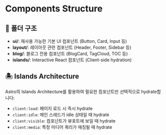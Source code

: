 # Components Structure

## 📁 폴더 구조

- **ui/**: 재사용 가능한 기본 UI 컴포넌트 (Button, Card, Input 등)
- **layout/**: 레이아웃 관련 컴포넌트 (Header, Footer, Sidebar 등)
- **blog/**: 블로그 전용 컴포넌트 (BlogCard, TagCloud, TOC 등)
- **islands/**: Interactive React 컴포넌트 (Client-side hydration)

## 🏝️ Islands Architecture

Astro의 Islands Architecture를 활용하여 필요한 컴포넌트만 선택적으로 hydrate합니다:

- `client:load`: 페이지 로드 시 즉시 hydrate
- `client:idle`: 메인 스레드가 idle 상태일 때 hydrate
- `client:visible`: 컴포넌트가 뷰포트에 보일 때 hydrate
- `client:media`: 특정 미디어 쿼리가 매칭될 때 hydrate

